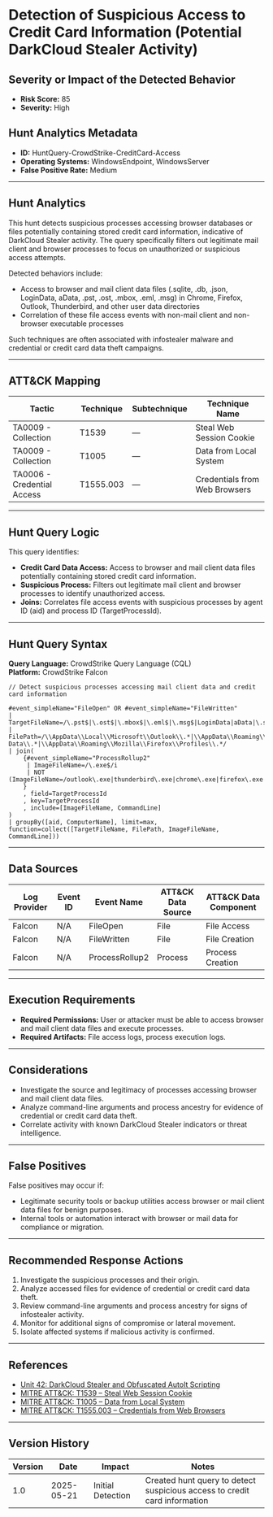 # Detection of Suspicious Access to Credit Card Information (Potential DarkCloud Stealer Activity)

## Severity or Impact of the Detected Behavior
- **Risk Score:** 85
- **Severity:** High

## Hunt Analytics Metadata

- **ID:** HuntQuery-CrowdStrike-CreditCard-Access
- **Operating Systems:** WindowsEndpoint, WindowsServer
- **False Positive Rate:** Medium

---

## Hunt Analytics

This hunt detects suspicious processes accessing browser databases or files potentially containing stored credit card information, indicative of DarkCloud Stealer activity. The query specifically filters out legitimate mail client and browser processes to focus on unauthorized or suspicious access attempts.

Detected behaviors include:

- Access to browser and mail client data files (.sqlite, .db, .json, LoginData, aData, .pst, .ost, .mbox, .eml, .msg) in Chrome, Firefox, Outlook, Thunderbird, and other user data directories
- Correlation of these file access events with non-mail client and non-browser executable processes

Such techniques are often associated with infostealer malware and credential or credit card data theft campaigns.

---

## ATT&CK Mapping

| Tactic                        | Technique    | Subtechnique | Technique Name                                             |
|------------------------------|--------------|--------------|-----------------------------------------------------------|
| TA0009 - Collection          | T1539        | —            | Steal Web Session Cookie                                  |
| TA0009 - Collection          | T1005        | —            | Data from Local System                                    |
| TA0006 - Credential Access   | T1555.003    | —            | Credentials from Web Browsers                             |

---

## Hunt Query Logic

This query identifies:

- **Credit Card Data Access:** Access to browser and mail client data files potentially containing stored credit card information.
- **Suspicious Process:** Filters out legitimate mail client and browser processes to identify unauthorized access.
- **Joins:** Correlates file access events with suspicious processes by agent ID (aid) and process ID (TargetProcessId).

---

## Hunt Query Syntax

**Query Language:** CrowdStrike Query Language (CQL)  
**Platform:** CrowdStrike Falcon

```fql
// Detect suspicious processes accessing mail client data and credit card information

#event_simpleName="FileOpen" OR #event_simpleName="FileWritten" 
| TargetFileName=/\.pst$|\.ost$|\.mbox$|\.eml$|\.msg$|LoginData|aData|\.sqlite$|\.db$|\.json$/i 
| FilePath=/\\AppData\\Local\\Microsoft\\Outlook\\.*|\\AppData\\Roaming\\Thunderbird\\Profiles\\.*|\\AppData\\Local\\Mail\\.*|\\AppData\\Roaming\\Mail\\.*|\\AppData\\Local\\Google\\Chrome\\User Data\\.*|\\AppData\\Roaming\\Mozilla\\Firefox\\Profiles\\.*/ 
| join( 
    {#event_simpleName="ProcessRollup2" 
     | ImageFileName=/\.exe$/i 
     | NOT (ImageFileName=/outlook\.exe|thunderbird\.exe|chrome\.exe|firefox\.exe|msedge\.exe/i) 
    } 
    , field=TargetProcessId 
    , key=TargetProcessId 
    , include=[ImageFileName, CommandLine] 
) 
| groupBy([aid, ComputerName], limit=max, function=collect([TargetFileName, FilePath, ImageFileName, CommandLine])) 
```

---

## Data Sources

| Log Provider | Event ID         | Event Name       | ATT&CK Data Source  | ATT&CK Data Component  |
|--------------|------------------|------------------|---------------------|------------------------|
| Falcon       | N/A              | FileOpen         | File                | File Access            |
| Falcon       | N/A              | FileWritten      | File                | File Creation          |
| Falcon       | N/A              | ProcessRollup2   | Process             | Process Creation       |

---

## Execution Requirements

- **Required Permissions:** User or attacker must be able to access browser and mail client data files and execute processes.
- **Required Artifacts:** File access logs, process execution logs.

---

## Considerations

- Investigate the source and legitimacy of processes accessing browser and mail client data files.
- Analyze command-line arguments and process ancestry for evidence of credential or credit card data theft.
- Correlate activity with known DarkCloud Stealer indicators or threat intelligence.

---

## False Positives

False positives may occur if:

- Legitimate security tools or backup utilities access browser or mail client data files for benign purposes.
- Internal tools or automation interact with browser or mail data for compliance or migration.

---

## Recommended Response Actions

1. Investigate the suspicious processes and their origin.
2. Analyze accessed files for evidence of credential or credit card data theft.
3. Review command-line arguments and process ancestry for signs of infostealer activity.
4. Monitor for additional signs of compromise or lateral movement.
5. Isolate affected systems if malicious activity is confirmed.

---

## References

- [Unit 42: DarkCloud Stealer and Obfuscated AutoIt Scripting](https://unit42.paloaltonetworks.com/darkcloud-stealer-and-obfuscated-autoit-scripting/)
- [MITRE ATT&CK: T1539 – Steal Web Session Cookie](https://attack.mitre.org/techniques/T1539/)
- [MITRE ATT&CK: T1005 – Data from Local System](https://attack.mitre.org/techniques/T1005/)
- [MITRE ATT&CK: T1555.003 – Credentials from Web Browsers](https://attack.mitre.org/techniques/T1555/003/)

---

## Version History

| Version | Date       | Impact            | Notes                                                                                      |
|---------|------------|-------------------|--------------------------------------------------------------------------------------------|
| 1.0     | 2025-05-21 | Initial Detection | Created hunt query to detect suspicious access to credit card information |
